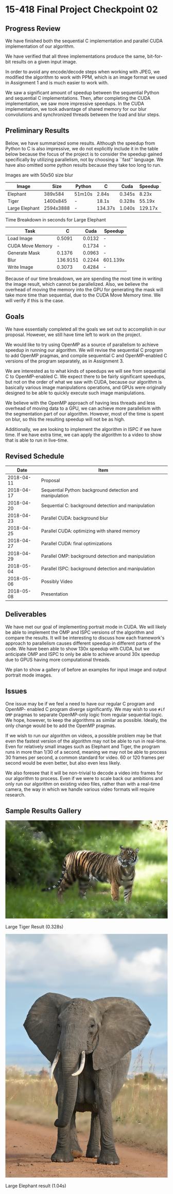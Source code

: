 # 15-418 Final Project Checkpoint 02

## Progress Review

We have finished both the sequential C implementation and parallel CUDA
implementation of our algorithm.

We have verified that all three implementations produce the same, bit-for-bit
results on a given input image.

In order to avoid any encode/decode steps when working with JPEG, we modified
the algorithm to work with PPM, which is an image format we used in Assignment
1 and is much easier to work with.

We saw a significant amount of speedup between the sequential Python and
sequential C implementations. Then, after completing the CUDA implementation,
we saw more impressive speedups. In the CUDA implementation, we took advantage
of shared memory for our blur convolutions and synchronized threads between
the load and blur steps.

## Preliminary Results

Below, we have summarized some results. Although the speedup from Python to C
is also impressive, we do not explicitly include it in the table below because
the focus of the project is to consider the speedup gained specifically by
utilizing parallelism, not by choosing a ``fast'' language. We have also
omitted some python results because they take too long to run.

Images are with 50x50 size blur

| Image          | Size      | Python | C       | Cuda   | Speedup |
|----------------|-----------|--------|---------|--------|---------|
| Elephant       | 389x584   | 51m10s | 2.84s   | 0.345s | 8.23x   |
| Tiger          | 1400x845  | -      | 18.1s   | 0.328s | 55.19x  |
| Large Elephant | 2594x3888 | -      | 134.37s | 1.040s | 129.17x |

Time Breakdown in seconds for Large Elephant

| Task             | C        | Cuda   | Speedup  |
|------------------|----------|--------|----------|
| Load Image       | 0.5091   | 0.0132 | -        |
| CUDA Move Memory | -        | 0.1734 | -        |
| Generate Mask    | 0.1376   | 0.0963 | -        |
| Blur             | 136.9151 | 0.2244 | 601.139x |
| Write Image      | 0.3073   | 0.4284 | -        |

Because of our time breakdown, we are spending the most time in writing the
image result, which cannot be parallelized. Also, we believe the overhead of
moving the memory into the GPU for generating the mask will take more time than
sequential, due to the CUDA Move Memory time. We will verify if this is the
case.

## Goals

We have essentially completed all the goals we set out to accomplish in our
proposal. However, we still have time left to work on the project.

We would like to try using OpenMP as a source of parallelism to achieve speedup
in running our algorithm. We will revise the sequential C program to add OpenMP
pragmas, and compile sequential C and OpenMP-enabled C versions of the program
separately, as in Assignment 3.

We are interested as to what kinds of speedups we will see from sequential C to
OpenMP-enabled C. We expect there to be fairly significant speedups, but not on
the order of what we saw with CUDA, because our algorithm is basically various
image manipulations operations, and GPUs were originally designed to be able to
quickly execute such image manipulations.

We believe with the OpenMP approach of having less threads and less overhead of
moving data to a GPU, we can achieve more parallelism with the segmentation
part of our algorithm. However, most of the time is spent on blur, so this the
resulting speedup will not be as high.

Additionally, we are looking to implement the algorithm in ISPC if we have
time. If we have extra time, we can apply the algorithm to a video to show that
is able to run in live-time.

## Revised Schedule

| Date       | Item                                                     |
|------------|----------------------------------------------------------|
| 2018-04-11 | Proposal                                                 |
| 2018-04-17 | Sequential Python: background detection and manipulation |
| 2018-04-20 | Sequential C: background detection and manipulation      |
| 2018-04-23 | Parallel CUDA: background blur                           |
| 2018-04-25 | Parallel CUDA: optimizing with shared memory             |
| 2018-04-27 | Parallel CUDA: final optimizations                       |
| 2018-04-29 | Parallel OMP: background detection and manipulation      |
| 2018-05-04 | Parallel ISPC: background detection and manipulation     |
| 2018-05-06 | Possibly Video                                           |
| 2018-05-08 | Presentation                                             |

## Deliverables

We have met our goal of implementing portrait mode in CUDA. We will likely be
able to implement the OMP and ISPC versions of the algorithm and compare the
results. It will be interesting to discuss how each framework's approach to
parallelism causes different speedup in different parts of the code. We have
been able to show 130x speedup with CUDA, but we anticipate OMP and ISPC to
only be able to achieve around 30x speedup due to GPUS having more
computational threads.

We plan to show a gallery of before an examples for input image and output
portrait mode images.

## Issues

One issue may be if we feel a need to have our regular C program and OpenMP-
enabled C program diverge significantly. We may wish to use `#if OMP` pragmas
to separate OpenMP-only logic from regular sequential logic. We hope, however,
to keep the algorithms as similar as possible. Ideally, the only change would
be to add the OpenMP pragmas.

If we wish to run our algorithm on videos, a possible problem may be that even
the fastest version of the algorithm may not be able to run in real-time. Even
for relatively small images such as Elephant and Tiger, the program runs in
more than 1/30 of a second, meaning we may not be able to process 30
frames per second, a common standard for video. 60 or 120 frames per second
would be even better, but also even less likely.

We also foresee that it will be non-trivial to decode a video into frames for
our algorithm to process. Even if we were to scale back our ambitions and only
run our algorithm on existing video files, rather than with a real-time camera,
the way in which we handle various video formats will require research.

## Sample Results Gallery

![large_tiger_portrait.jpg](img/large_tiger_portrait.jpg)

Large Tiger Result (0.328s)

![large_elephant_portrait.jpg](img/large_elephant_portrait.jpg)

Large Elephant result (1.04s)
